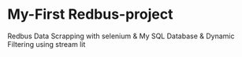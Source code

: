 # My-First Redbus-project
Redbus Data Scrapping with selenium &amp; My SQL Database &amp; Dynamic Filtering using stream lit
